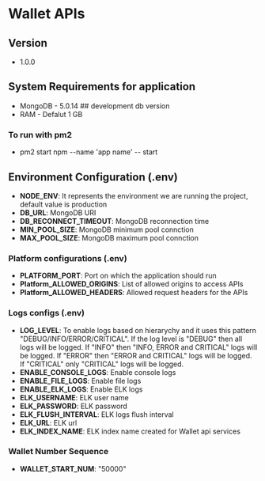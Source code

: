 # Wallet APIs

## Version

-   1.0.0

## System Requirements for application

-   MongoDB - 5.0.14 ## development db version
-   RAM - Defalut 1 GB

### To run with pm2

-   pm2 start npm --name 'app name' -- start

## Environment Configuration (.env)

-   **NODE_ENV**: It represents the environment we are running the project, default value is production
-   **DB_URL**: MongoDB URI
-   **DB_RECONNECT_TIMEOUT**: MongoDB reconnection time
-   **MIN_POOL_SIZE**: MongoDB minimum pool connction
-   **MAX_POOL_SIZE**: MongoDB maximum pool connction

### Platform configurations (.env)
-   **PLATFORM_PORT**: Port on which the application should run
-   **Platform_ALLOWED_ORIGINS**: List of allowed origins to access APIs
-   **Platform_ALLOWED_HEADERS**: Allowed request headers for the APIs

### Logs configs (.env)
-   **LOG_LEVEL**: To enable logs based on hierarychy and it uses this pattern "DEBUG/INFO/ERROR/CRITICAL". If the log level is "DEBUG" then all logs will be logged. If "INFO" then "INFO, ERROR and CRITICAL" logs will be logged. If "ERROR" then "ERROR and CRITICAL" logs will be logged. If "CRITICAL" only "CRITICAL" logs will be logged.
-   **ENABLE_CONSOLE_LOGS**: Enable console logs
-   **ENABLE_FILE_LOGS**: Enable file logs
-   **ENABLE_ELK_LOGS**: Enable ELK logs
-   **ELK_USERNAME**: ELK user name
-   **ELK_PASSWORD**: ELK password
-   **ELK_FLUSH_INTERVAL**: ELK logs flush interval
-   **ELK_URL**: ELK url
-   **ELK_INDEX_NAME**: ELK index name created for Wallet api services

### Wallet Number Sequence
-   **WALLET_START_NUM**: "50000"
